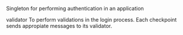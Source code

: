 Singleton for performing authentication in an application

validator	<UserLoginValidator>		To perform validations in the login process. Each checkpoint sends appropiate messages to its validator.